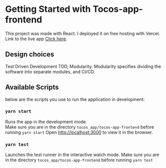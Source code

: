# Getting Started with Tocos-app-frontend

This project was made with React.
I deployed it on free hosting with Vercel. Link to the live app [Click here](https://tocos-app-frontend.vercel.app).

## Design choices

Test Driven Development TDD,
Modularity. Modularity specifies dividing the software into separate modules,
and CI/CD.

## Available Scripts

below are the scripts you use to run the application in development:

### `yarn start`

Runs the app in the development mode.\
Make sure you are in the directory `tocos_app/tocos-app-frontend` before running `yarn start`
Open [http://localhost:3000](http://localhost:3000) to view it in the browser.

### `yarn test`

Launches the test runner in the interactive watch mode.
Make sure you are in the directory `tocos_app/tocos-app-frontend` before running `yarn test`
